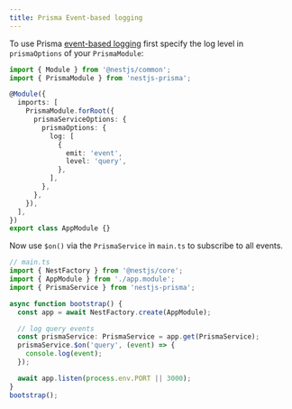 ```yaml
---
title: Prisma Event-based logging
---
```


To use Prisma [event-based logging](https://www.prisma.io/docs/concepts/components/prisma-client/working-with-prismaclient/logging#event-based-logging) first specify the log level in `prismaOptions` of your `PrismaModule`:

```ts
import { Module } from '@nestjs/common';
import { PrismaModule } from 'nestjs-prisma';

@Module({
  imports: [
    PrismaModule.forRoot({
      prismaServiceOptions: {
        prismaOptions: {
          log: [
            {
              emit: 'event',
              level: 'query',
            },
          ],
        },
      },
    }),
  ],
})
export class AppModule {}
```

Now use `$on()` via the `PrismaService` in `main.ts` to subscribe to all events.

```ts
// main.ts
import { NestFactory } from '@nestjs/core';
import { AppModule } from './app.module';
import { PrismaService } from 'nestjs-prisma';

async function bootstrap() {
  const app = await NestFactory.create(AppModule);

  // log query events
  const prismaService: PrismaService = app.get(PrismaService);
  prismaService.$on('query', (event) => {
    console.log(event);
  });

  await app.listen(process.env.PORT || 3000);
}
bootstrap();
```
